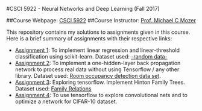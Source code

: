 #CSCI 5922 - Neural Networks and Deep Learning (Fall 2017)

##Course Webpage: [CSCI 5922](https://www.cs.colorado.edu/~mozer/Teaching/syllabi/DeepLearningFall2017/)
##Course Instructor: [Prof. Michael C Mozer](https://www.cs.colorado.edu/~mozer/index.php)

This repository contains my solutions to assignments given in this course. Here is a brief summary of assignments with their respective links:
+ [Assignment 1](https://www.cs.colorado.edu/~mozer/Teaching/syllabi/DeepLearningFall2017/assignments/assignment2.html): To implement linear regression and linear-threshold classification using scikit-learn. Dataset used: [-random data-](https://www.cs.colorado.edu/~mozer/Teaching/syllabi/DeepLearningFall2017/assignments/assign1_data.txt)
+ [Assignment 2](https://www.cs.colorado.edu/~mozer/Teaching/syllabi/DeepLearningFall2017/assignments/assignment2.html): To implement a one-hidden-layer back propagation network to process real data without using Tensorflow / any other library. Dataset used: [Room occupancy detection data set](http://archive.ics.uci.edu/ml/datasets/Occupancy+Detection+).
+ [Assignment 3](https://www.cs.colorado.edu/~mozer/Teaching/syllabi/DeepLearningFall2017/assignments/assignment3.html): Exploring tensorflow. Implement Hinton Family Trees. Dataset used: [Family Relations](https://www.cs.colorado.edu/~mozer/Teaching/syllabi/DeepLearningFall2017/assignments/family_trees/relations.txt)
+ [Assignment 4](https://www.cs.colorado.edu/~mozer/Teaching/syllabi/DeepLearningFall2017/assignments/assignment4.html): To use tensorflow to explore convolutional nets and to optimize a network for CIFAR-10 dataset.